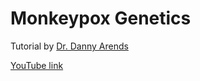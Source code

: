 # Monkeypox Genetics
Tutorial by [Dr. Danny Arends](https://dannyarends.nl/?)

[YouTube link](https://www.youtube.com/watch?v=qhLSfx_wpeA)